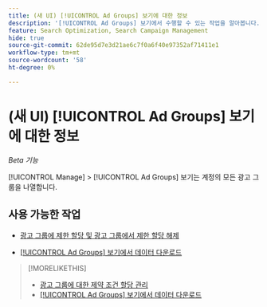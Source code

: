 ```yaml
---
title: (새 UI) [!UICONTROL Ad Groups] 보기에 대한 정보
description: '[!UICONTROL Ad Groups] 보기에서 수행할 수 있는 작업을 알아봅니다.'
feature: Search Optimization, Search Campaign Management
hide: true
source-git-commit: 62de95d7e3d21ae6c7f0a6f40e97352af71411e1
workflow-type: tm+mt
source-wordcount: '58'
ht-degree: 0%

---
```


# (새 UI) [!UICONTROL Ad Groups] 보기에 대한 정보

*Beta 기능*

[!UICONTROL Manage] > [!UICONTROL Ad Groups] 보기는 계정의 모든 광고 그룹을 나열합니다.

## 사용 가능한 작업

* [광고 그룹에 제한 할당 및 광고 그룹에서 제한 할당 해제](/help/search-social-commerce/new-ui/manage/ad-groups/ad-group-constraint-assignments-manage.md)

* [[!UICONTROL Ad Groups] 보기에서 데이터 다운로드](/help/search-social-commerce/new-ui/manage/ad-groups/ad-group-view-report.md)

>[!MORELIKETHIS]
>
>* [광고 그룹에 대한 제약 조건 할당 관리](ad-group-constraint-assignments-manage.md)
>* [[!UICONTROL Ad Groups] 보기에서 데이터 다운로드](ad-group-view-report.md)
